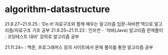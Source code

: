 # algorithm-datastructure

21.8.27\~21.9.25 : 'Do it! 자료구조와 함께 배우는 알고리즘 입문-자바편'책으로 알고리즘/자료구조 기초 공부
21.9.25\~21.11.23 : 인프런 - '자바(Java) 알고리즘 문제풀이 : 코딩테스트 대비' 강의로 알고리즘 공부

21.11.24\~ : 백준, 프로그래머스 등의 사이트에서 문제 풀이를 통한 알고리즘 공부
